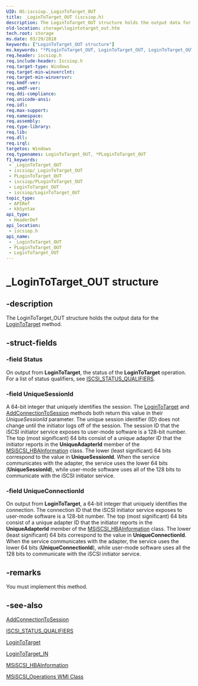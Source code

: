 ```yaml
---
UID: NS:iscsiop._LoginToTarget_OUT
title: _LoginToTarget_OUT (iscsiop.h)
description: The LoginToTarget_OUT structure holds the output data for the LoginToTarget method.
old-location: storage\logintotarget_out.htm
tech.root: storage
ms.date: 03/29/2018
keywords: ["LoginToTarget_OUT structure"]
ms.keywords: "*PLoginToTarget_OUT, LoginToTarget_OUT, LoginToTarget_OUT structure [Storage Devices], PLoginToTarget_OUT, PLoginToTarget_OUT structure pointer [Storage Devices], _LoginToTarget_OUT, iscsiop/LoginToTarget_OUT, iscsiop/PLoginToTarget_OUT, storage.logintotarget_out, structs-iSCSI_8fefca89-dd27-4a01-90a1-76ed16e79568.xml"
req.header: iscsiop.h
req.include-header: Iscsiop.h
req.target-type: Windows
req.target-min-winverclnt: 
req.target-min-winversvr: 
req.kmdf-ver: 
req.umdf-ver: 
req.ddi-compliance: 
req.unicode-ansi: 
req.idl: 
req.max-support: 
req.namespace: 
req.assembly: 
req.type-library: 
req.lib: 
req.dll: 
req.irql: 
targetos: Windows
req.typenames: LoginToTarget_OUT, *PLoginToTarget_OUT
f1_keywords:
 - _LoginToTarget_OUT
 - iscsiop/_LoginToTarget_OUT
 - PLoginToTarget_OUT
 - iscsiop/PLoginToTarget_OUT
 - LoginToTarget_OUT
 - iscsiop/LoginToTarget_OUT
topic_type:
 - APIRef
 - kbSyntax
api_type:
 - HeaderDef
api_location:
 - iscsiop.h
api_name:
 - _LoginToTarget_OUT
 - PLoginToTarget_OUT
 - LoginToTarget_OUT
---
```


# _LoginToTarget_OUT structure


## -description

The LoginToTarget_OUT structure holds the output data for the <a href="/windows-hardware/drivers/storage/logintotarget">LoginToTarget</a> method.

## -struct-fields

### -field Status

On output from <b>LoginToTarget</b>, the status of the <b>LoginToTarget</b> operation. For a list of status qualifiers, see <a href="/windows-hardware/drivers/storage/iscsi-status-qualifiers">ISCSI_STATUS_QUALIFIERS</a>.

### -field UniqueSessionId

A 64-bit integer that uniquely identifies the session. The <a href="/windows-hardware/drivers/storage/logintotarget">LoginToTarget</a> and <a href="/windows-hardware/drivers/storage/addconnectiontosession">AddConnectionToSession</a> methods both return this value in their <i>UniqueSessionId</i> parameter. The unique session identifier (ID) does not change until the initiator logs off of the session. The session ID that the iSCSI initiator service exposes to user-mode software is a 128-bit number. The top (most significant) 64 bits consist of a unique adapter ID that the initiator reports in the <b>UniqueAdapterId</b> member of the <a href="/windows-hardware/drivers/ddi/iscsimgt/ns-iscsimgt-_msiscsi_hbainformation">MSiSCSI_HBAInformation</a> class. The lower (least significant) 64 bits correspond to the value in <b>UniqueSessionId</b>. When the service communicates with the adapter, the service uses the lower 64 bits (<b>UniqueSessionId</b>), while user-mode software uses all of the 128 bits to communicate with the iSCSI initiator service.

### -field UniqueConnectionId

On output from <b>LoginToTarget</b>, a 64-bit integer that uniquely identifies the connection. The connection ID that the iSCSI initiator service exposes to user-mode software is a 128-bit number. The top (most significant) 64 bits consist of a unique adapter ID that the initiator reports in the <b>UniqueAdapterId</b> member of the <a href="/windows-hardware/drivers/ddi/iscsimgt/ns-iscsimgt-_msiscsi_hbainformation">MSiSCSI_HBAInformation</a> class. The lower (least significant) 64 bits correspond to the value in <b>UniqueConnectionId</b>. When the service communicates with the adapter, the service uses the lower 64 bits (<b>UniqueConnectionId</b>), while user-mode software uses all the 128 bits to communicate with the iSCSI initiator service.

## -remarks

You must implement this method.

## -see-also

<a href="/windows-hardware/drivers/storage/addconnectiontosession">AddConnectionToSession</a>



<a href="/windows-hardware/drivers/storage/iscsi-status-qualifiers">ISCSI_STATUS_QUALIFIERS</a>



<a href="/windows-hardware/drivers/storage/logintotarget">LoginToTarget</a>



<a href="/windows-hardware/drivers/ddi/iscsiop/ns-iscsiop-_logintotarget_in">LoginToTarget_IN</a>



<a href="/windows-hardware/drivers/ddi/iscsimgt/ns-iscsimgt-_msiscsi_hbainformation">MSiSCSI_HBAInformation</a>



<a href="/windows-hardware/drivers/storage/msiscsi-operations-wmi-class">MSiSCSI_Operations WMI Class</a>

